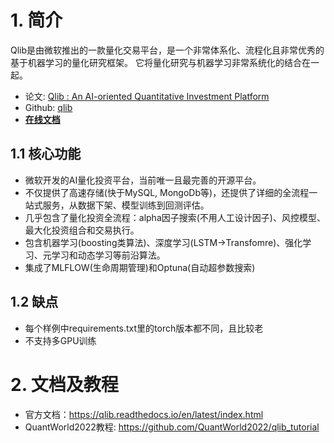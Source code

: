 # 1. 简介
Qlib是由微软推出的一款量化交易平台，是一个非常体系化、流程化且非常优秀的基于机器学习的量化研究框架。
它将量化研究与机器学习非常系统化的结合在一起。

- 论文: [Qlib : An AI-oriented Quantitative Investment Platform](https://arxiv.org/pdf/2009.11189.pdf)   
- Github:  [qlib](https://github.com/microsoft/qlib)
- [**在线文档**](https://qlib.readthedocs.io/en/latest/index.html)     

## 1.1 核心功能
- 微软开发的AI量化投资平台，当前唯一且最完善的开源平台。
- 不仅提供了高速存储(快于MySQL, MongoDb等)，还提供了详细的全流程一站式服务，从数据下架、模型训练到回测评估。
- 几乎包含了量化投资全流程：alpha因子搜索(不用人工设计因子)、风控模型、最大化投资组合和交易执行。
- 包含机器学习(boosting类算法)、深度学习(LSTM->Transfomre)、强化学习、元学习和动态学习等前沿算法。
- 集成了MLFLOW(生命周期管理)和Optuna(自动超参数搜索)

## 1.2 缺点
- 每个样例中requirements.txt里的torch版本都不同，且比较老
- 不支持多GPU训练

# 2. 文档及教程
* 官方文档：https://qlib.readthedocs.io/en/latest/index.html
* QuantWorld2022教程: https://github.com/QuantWorld2022/qlib_tutorial